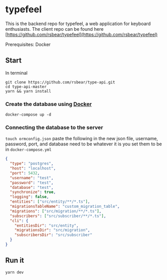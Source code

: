 # typefeel

This is the backend repo for typefeel, a web application for keyboard enthusiasts.
The client repo can be found here [https://github.com/rsbear/typefeel](https://github.com/rsbear/typefeel)

Prerequisites: Docker

## Start

In terminal
```
git clone https://github.com/rsbear/type-api.git
cd type-api-master
yarn && yarn install
```

### Create the database using [Docker](https://www.docker.com/)
``docker-compose up -d``

### Connecting the database to the server
``touch ormconfig.json``
paste the following in the new json file,
username, password, port, and database need to be whatever it is you set them to be in  ``docker-compose.yml``

```json
{
  "type": "postgres",
  "host": "localhost",
  "port": 5432,
  "username": "test",
  "password": "test",
  "database": "test",
  "synchronize": true,
  "logging": false,
  "entities": ["src/entity/**/*.ts"],
  "migrationsTableName": "custom_migration_table",
  "migrations": ["src/migration/**/*.ts"],
  "subscribers": ["src/subscriber/**/*.ts"],
  "cli": {
    "entitiesDir": "src/entity",
    "migrationsDir": "src/migration",
    "subscribersDir": "src/subscriber"
  }
}
```
### 

## Run it
```yarn dev```